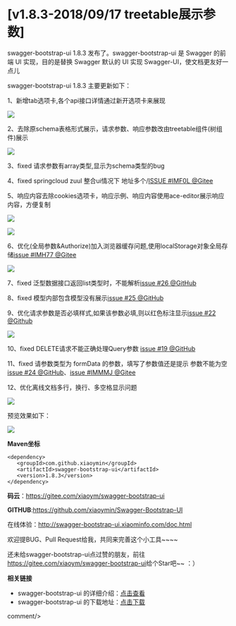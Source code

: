 # [v1.8.3-2018/09/17 treetable展示参数]

swagger-bootstrap-ui 1.8.3 发布了。swagger-bootstrap-ui 是 Swagger 的前端 UI 实现，目的是替换 Swagger 默认的 UI 实现 Swagger-UI，使文档更友好一点儿

swagger-bootstrap-ui 1.8.3 主要更新如下：

1、新增tab选项卡,各个api接口详情通过新开选项卡来展现

![](/knife4j/images/blog/swagger-bootstrap-ui-1.8.3-issue/tabs.png)

2、去除原schema表格形式展示，请求参数、响应参数改由treetable组件(树组件)展示

![](/knife4j/images/blog/swagger-bootstrap-ui-1.8.3-issue/treetable.png)

3、fixed 请求参数有array类型,显示为schema类型的bug

4、fixed springcloud zuul 整合ui情况下 地址多个/[ISSUE #IMF0L @Gitee](https://gitee.com/xiaoym/swagger-bootstrap-ui/issues/IMF0L)

5、响应内容去除cookies选项卡，响应示例、响应内容使用ace-editor展示响应内容，方便复制

![](/knife4j/images/blog/swagger-bootstrap-ui-1.8.3-issue/samples.png)

![](/knife4j/images/blog/swagger-bootstrap-ui-1.8.3-issue/response.png)

6、优化(全局参数&Authorize)加入浏览器缓存问题,使用localStorage对象全局存储[issue #IMH77 @Gitee](https://gitee.com/xiaoym/swagger-bootstrap-ui/issues/IMH77)

![](/knife4j/images/blog/swagger-bootstrap-ui-1.8.3-issue/store.png)

7、fixed 泛型数据接口返回list类型时，不能解析[issue #26 @GitHub](https://github.com/xiaoymin/Swagger-Bootstrap-UI/issues/26)

8、fixed 模型内部包含模型没有展示[issue #25 @GitHub](https://github.com/xiaoymin/Swagger-Bootstrap-UI/issues/25)

9、优化请求参数是否必填样式,如果该参数必填,则以红色标注显示[issue #22 @Github](https://github.com/xiaoymin/Swagger-Bootstrap-UI/issues/22)

![](/knife4j/images/blog/swagger-bootstrap-ui-1.8.3-issue/require.png)

10、fixed DELETE请求不能正确处理Query参数 [issue #19 @GitHub](https://github.com/xiaoymin/Swagger-Bootstrap-UI/issues/19)

11、fixed 请参数类型为 formData 的参数，填写了参数值还是提示 参数不能为空[issue #24 @GitHub](https://github.com/xiaoymin/Swagger-Bootstrap-UI/issues/24)、[issue #IMMMJ @Gitee](https://gitee.com/xiaoym/swagger-bootstrap-ui/issues/IMMMJ)

12、优化离线文档多行，换行、多空格显示问题

![](/knife4j/images/blog/swagger-bootstrap-ui-1.8.3-issue/md-2.png)

预览效果如下：

![](/knife4j/images/blog/swagger-bootstrap-ui-1.8.3-issue/md-1.png)

**Maven坐标**

```
<dependency>
   <groupId>com.github.xiaoymin</groupId>
   <artifactId>swagger-bootstrap-ui</artifactId>
   <version>1.8.3</version>
</dependency>
```

**码云**：<https://gitee.com/xiaoym/swagger-bootstrap-ui>

**GITHUB**:<https://github.com/xiaoymin/Swagger-Bootstrap-UI>

在线体验：<http://swagger-bootstrap-ui.xiaominfo.com/doc.html>

欢迎提BUG、Pull Request给我，共同来完善这个小工具~~~~

还未给swagger-bootstrap-ui点过赞的朋友，前往<https://gitee.com/xiaoym/swagger-bootstrap-ui>给个Star吧~~ ：）


**相关链接**

- swagger-bootstrap-ui 的详细介绍：[点击查看](https://www.oschina.net/p/swagger-bootstrap-ui)
- swagger-bootstrap-ui 的下载地址：[点击下载](https://git.oschina.net/xiaoym/swagger-bootstrap-ui/releases)
 
 <icp/> 
 comment/> 
 